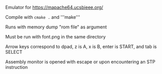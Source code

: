 Emulator for https://mapache64.ucsbieee.org/

Compile with ```cmake .``` and '''make'''

Runs with memory dump "rom file" as argument

Must be run with font.png in the same directory


Arrow keys correspond to dpad, z is A, x is B, enter is START, and tab is SELECT

Assembly monitor is opened with escape or upon encountering an STP instruction
